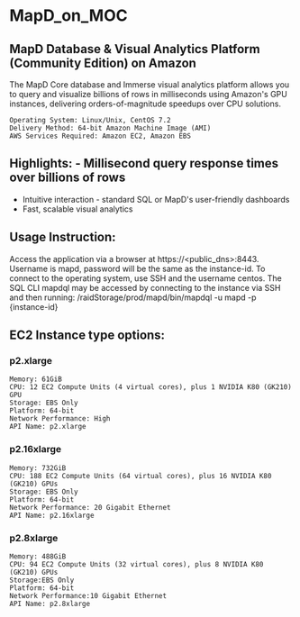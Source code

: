 # MapD_on_MOC

## MapD Database & Visual Analytics Platform (Community Edition) on Amazon

The MapD Core database and Immerse visual analytics platform allows you to query and visualize billions of rows in milliseconds using Amazon's GPU instances, delivering orders-of-magnitude speedups over CPU solutions.

    Operating System: Linux/Unix, CentOS 7.2
    Delivery Method: 64-bit Amazon Machine Image (AMI) 
    AWS Services Required: Amazon EC2, Amazon EBS

## Highlights: - Millisecond query response times over billions of rows
- Intuitive interaction - standard SQL or MapD's user-friendly dashboards
- Fast, scalable visual analytics

## Usage Instruction:

Access the application via a browser at https://<public_dns>:8443. Username is mapd, password will be the same as the instance-id. To connect to the operating system, use SSH and the username centos. The SQL CLI mapdql may be accessed by connecting to the instance via SSH and then running:
/raidStorage/prod/mapd/bin/mapdql -u mapd -p {instance-id}

## EC2 Instance type options:

### p2.xlarge

    Memory: 61GiB
    CPU: 12 EC2 Compute Units (4 virtual cores), plus 1 NVIDIA K80 (GK210) GPU
    Storage: EBS Only
    Platform: 64-bit
    Network Performance: High
    API Name: p2.xlarge
    
### p2.16xlarge

    Memory: 732GiB
    CPU: 188 EC2 Compute Units (64 virtual cores), plus 16 NVIDIA K80 (GK210) GPUs
    Storage: EBS Only
    Platform: 64-bit
    Network Performance: 20 Gigabit Ethernet
    API Name: p2.16xlarge
    
### p2.8xlarge

    Memory: 488GiB
    CPU: 94 EC2 Compute Units (32 virtual cores), plus 8 NVIDIA K80 (GK210) GPUs
    Storage:EBS Only
    Platform: 64-bit
    Network Performance:10 Gigabit Ethernet
    API Name: p2.8xlarge
    
